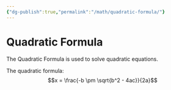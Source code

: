 ```yaml
---
{"dg-publish":true,"permalink":"/math/quadratic-formula/"}
---
```


# Quadratic Formula

The Quadratic Formula is used to solve quadratic equations.

The quadratic formula:
$$x = \frac{-b \pm \sqrt{b^2 - 4ac}}{2a}$$